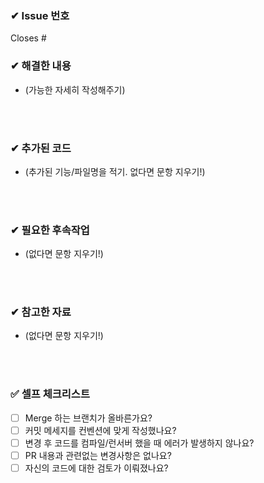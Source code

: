 ### ✔ Issue 번호

Closes #


### ✔ 해결한 내용

- (가능한 자세히 작성해주기)

<br><br>

### ✔ 추가된 코드

- (추가된 기능/파일명을 적기. 없다면 문항 지우기!)

<br><br>

### ✔ 필요한 후속작업

- (없다면 문항 지우기!)

<br><br>

### ✔ 참고한 자료

- (없다면 문항 지우기!)

<br><br>

### ✅ 셀프 체크리스트

- [ ] Merge 하는 브랜치가 올바른가요?
- [ ] 커밋 메세지를 컨벤션에 맞게 작성했나요?
- [ ] 변경 후 코드를 컴파일/런서버 했을 때 에러가 발생하지 않나요?
- [ ] PR 내용과 관련없는 변경사항은 없나요?
- [ ] 자신의 코드에 대한 검토가 이뤄졌나요?
